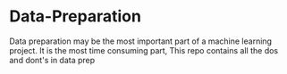 # Data-Preparation
Data preparation may be the most important part of a machine learning project. It is the most time consuming part, This repo contains all the dos and dont's in data prep


